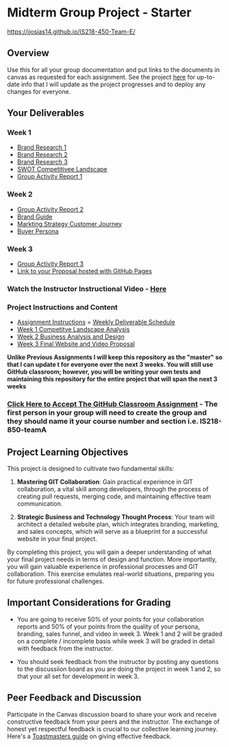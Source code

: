 # Midterm Group Project - Starter

https://jjosias14.github.io/IS218-450-Team-E/


## Overview

Use this for all your group documentation and put links to the documents in canvas as requested for each assignment.  See the project [here](https://github.com/kaw393939/webdev_one_group_project) for up-to-date info that I will update as the project progresses and to deploy any changes for everyone.

## Your Deliverables

### Week 1
- [Brand Research 1](brand_research_1.md)
- [Brand Research 2](brand_research_2.md)
- [Brand Research 3](brand_research_3.md)
- [SWOT Competitivee Landscape](swot.md)
- [Group Activity Report 1](report_1.md)
### Week 2
- [Group Activity Report 2](report_2.md)
- [Brand Guide](brand_guide.md)
- [Markting Strategy Customer Journey](journey.md)
- [Buyer Persona](persona.md)
### Week 3
- [Group Activity Report 3](report_3.md)
- [Link to your Proposal hosted with GitHub Pages](#replace_this_with_your_website_link)




### Watch the Instructor Instructional Video - [Here](https://youtu.be/TSxlwFRm148)

### Project Instructions and Content

- [Assignment Instructions](project.md)
= [Weekly Deliverable Schedule](schedule.md)
- [Week 1 Competitve Landscape Analysis](competitive_landscape.md)
- [Week 2 Business Analysis and Design](analysis_design.md)
- [Week 3 Final Website and Video Proposal](proposal.md)

**Unlike Previous Assignments I will keep this repository as the "master" so that  I can update t for everyone over the next 3 weeks.  You will still use GitHub classroom; however, you will be writing your own tests and maintaining this repository for the entire project that will span the next 3 weeks**

### [Click Here to Accept The GitHub Classroom Assignment](https://classroom.github.com/a/i_kI1M2b) - The first person in your group will need to create the group and they should name it your course number and section i.e. IS218-850-teamA

## Project Learning Objectives

This project is designed to cultivate two fundamental skills:

1. **Mastering GIT Collaboration**: Gain practical experience in GIT collaboration, a vital skill among developers, through the process of creating pull requests, merging code, and maintaining effective team communication. 

2. **Strategic Business and Technology Thought Process**: Your team will architect a detailed website plan, which integrates branding, marketing, and sales concepts, which will serve as a blueprint for a successful website in your final project.

By completing this project, you will gain a deeper understanding of what your final project needs in terms of design and function. More importantly, you will gain valuable experience in professional processes and GIT collaboration. This exercise emulates real-world situations, preparing you for future professional challenges.

## Important Considerations for Grading 

- You are going to receive 50% of your points for your collaboration reports and 50% of your points from the quality of your persona, branding, sales funnel, and video in week 3.  Week 1 and 2 will be graded on a complete / incomplete basis while week 3 will be graded in detail with feedback from the instructor.

- You should seek feedback from the instructor by posting any questions to the discussiion board as you are doing the project in week 1 and 2, so that your all set for development in week 3.

## Peer Feedback and Discussion

Participate in the Canvas discussion board to share your work and receive constructive feedback from your peers and the instructor. The exchange of honest yet respectful feedback is crucial to our collective learning journey. Here's a [Toastmasters guide](https://www.careerfair.io/reviews/toastmasters-effective-feedback) on giving effective feedback.
